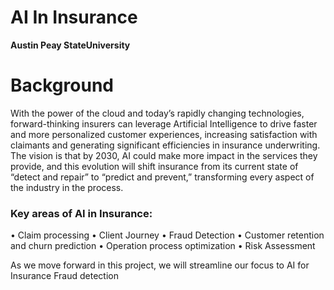 # AI In Insurance
**Austin Peay StateUniversity**

# Background
With the power of the cloud and today’s rapidly changing technologies, forward-thinking insurers can leverage Artificial Intelligence to drive faster and more personalized customer experiences, increasing satisfaction with claimants and generating significant efficiencies in insurance underwriting. The vision is that by 2030, AI could make more impact in the services they provide, and this evolution will shift insurance from its current state of “detect and repair” to “predict and prevent,” transforming every aspect of the industry in the process.


### Key areas of AI in Insurance:
 
•	Claim processing
•	Client Journey
•	Fraud Detection
•	Customer retention and churn prediction
•	Operation process optimization
•	Risk Assessment 


As we move forward in this project, we will streamline our focus to AI for Insurance Fraud detection

